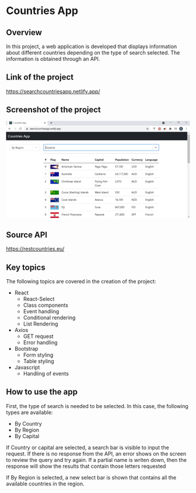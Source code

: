 # Countries App

## Overview

In this project, a web application is developed that displays information about different countries depending
on the type of search selected. The information is obtained through an API.

## Link of the project

https://searchcountriesapp.netlify.app/

## Screenshot of the project

![App Screenshot](./public/CApp.jpg)

## Source API

https://restcountries.eu/

## Key topics

The following topics are covered in the
creation of the project:

- React
  - React-Select
  - Class components
  - Event handling
  - Conditional rendering
  - List Rendering
- Axios
  - GET request
  - Error handling
- Bootstrap
  - Form styling
  - Table styling
- Javascript
  - Handling of events

## How to use the app

First, the type of search is needed to be selected. In this case, the following types are available:

- By Country
- By Region
- By Capital

If Country or capital are selected, a search bar is visible to input the request. If there is no response from the
API, an error shows on the screen to review the query and try again. If a partial name is writen down, then the response will show the results that contain those letters requested

If By Region is selected, a new select bar is shown that contains all the available countries in the region.
